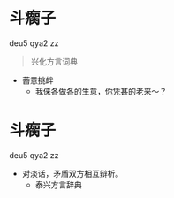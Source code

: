 # 斗瘸子
deu5 qya2 zz
> 兴化方言词典
- 蓄意挑衅
  - 我俫各做各的生意，你凭甚的老来～？

# 斗瘸子
deu5 qya2 zz
+ 对淡话，矛盾双方相互辩析。
  * 泰兴方言辞典
